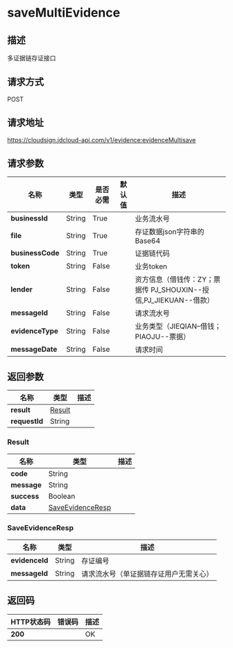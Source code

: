 # saveMultiEvidence


## 描述
多证据链存证接口

## 请求方式
POST

## 请求地址
https://cloudsign.jdcloud-api.com/v1/evidence:evidenceMultisave


## 请求参数
|名称|类型|是否必需|默认值|描述|
|---|---|---|---|---|
|**businessId**|String|True| |业务流水号|
|**file**|String|True| |存证数据json字符串的Base64|
|**businessCode**|String|True| |证据链代码|
|**token**|String|False| |业务token|
|**lender**|String|False| |资方信息（借钱传：ZY；票据传 PJ_SHOUXIN--授信,PJ_JIEKUAN--借款）|
|**messageId**|String|False| |请求流水号|
|**evidenceType**|String|False| |业务类型（JIEQIAN–借钱；PIAOJU--票据）|
|**messageDate**|String|False| |请求时间|


## 返回参数
|名称|类型|描述|
|---|---|---|
|**result**|[Result](savemultievidence#result)| |
|**requestId**|String| |

### <div id="result">Result</div>
|名称|类型|描述|
|---|---|---|
|**code**|String| |
|**message**|String| |
|**success**|Boolean| |
|**data**|[SaveEvidenceResp](savemultievidence#saveevidenceresp)| |
### <div id="saveevidenceresp">SaveEvidenceResp</div>
|名称|类型|描述|
|---|---|---|
|**evidenceId**|String|存证编号|
|**messageId**|String|请求流水号（单证据链存证用户无需关心）|

## 返回码
|HTTP状态码|错误码|描述|
|---|---|---|
|**200**||OK|